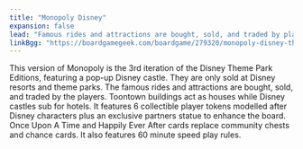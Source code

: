 ```yaml
---
title: "Monopoly Disney"
expansion: false
lead: "Famous rides and attractions are bought, sold, and traded by players."
linkBgg: "https://boardgamegeek.com/boardgame/279320/monopoly-disney-theme-park-edition-iii"
---
```


This version of Monopoly is the 3rd iteration of the Disney Theme Park Editions, featuring a pop-up Disney castle. They are only sold at Disney resorts and theme parks. The famous rides and attractions are bought, sold, and traded by the players. Toontown buildings act as houses while Disney castles sub for hotels. It features 6 collectible player tokens modelled after Disney characters plus an exclusive partners statue to enhance the board. Once Upon A Time and Happily Ever After cards replace community chests and chance cards. It also features 60 minute speed play rules.
